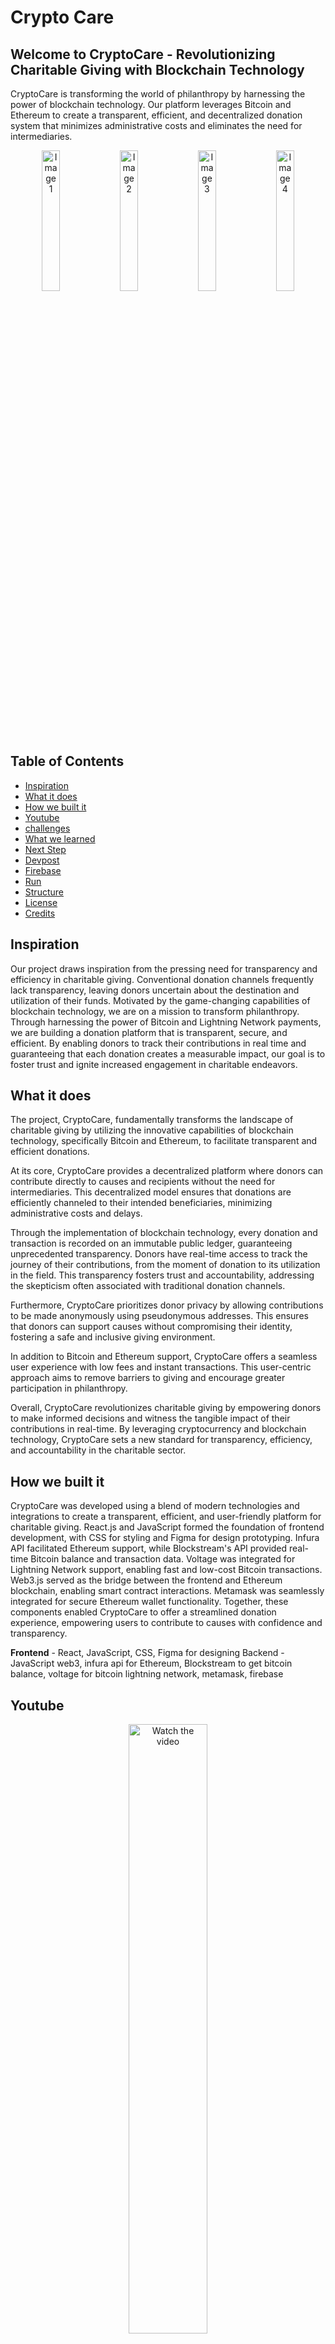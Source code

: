 # Crypto Care

## Welcome to CryptoCare - Revolutionizing Charitable Giving with Blockchain Technology

CryptoCare is transforming the world of philanthropy by harnessing the power of blockchain technology. Our platform leverages Bitcoin and Ethereum to create a transparent, efficient, and decentralized donation system that minimizes administrative costs and eliminates the need for intermediaries.
<p align="center">
  <a href="#img1"><img src="./assets/dashboard.png" width="24%" id="img1" alt="Image 1"/></a>
  <a href="#img2"><img src="./assets/wallet.png" width="24%" id="img2" alt="Image 2"/></a>
  <a href="#img3"><img src="./assets/donate.png" width="24%" id="img3" alt="Image 3"/></a>
  <a href="#img3"><img src="./assets/charities.png" width="24%" id="img4" alt="Image 4"/></a>
</p>

## Table of Contents
- [Inspiration](#Inspiration)
- [What it does](#What-it-does)
- [How we built it](#How-we-built-it)
- [Youtube](#Youtube)
- [challenges](#Challenges)
- [What we learned](#What-we-learned)
- [Next Step](#What's-next-for-CryptoCare)
- [Devpost](#Devpost)
- [Firebase](#Firebase)
- [Run](#Steps-to-run)
- [Structure](#Directory-Tree)
- [License](#License)
- [Credits](#Credits)

## Inspiration

Our project draws inspiration from the pressing need for transparency and efficiency in charitable giving. Conventional donation channels frequently lack transparency, leaving donors uncertain about the destination and utilization of their funds. Motivated by the game-changing capabilities of blockchain technology, we are on a mission to transform philanthropy. Through harnessing the power of Bitcoin and Lightning Network payments, we are building a donation platform that is transparent, secure, and efficient. By enabling donors to track their contributions in real time and guaranteeing that each donation creates a measurable impact, our goal is to foster trust and ignite increased engagement in charitable endeavors.

## What it does

The project, CryptoCare, fundamentally transforms the landscape of charitable giving by utilizing the innovative capabilities of blockchain technology, specifically Bitcoin and Ethereum, to facilitate transparent and efficient donations.

At its core, CryptoCare provides a decentralized platform where donors can contribute directly to causes and recipients without the need for intermediaries. This decentralized model ensures that donations are efficiently channeled to their intended beneficiaries, minimizing administrative costs and delays.

Through the implementation of blockchain technology, every donation and transaction is recorded on an immutable public ledger, guaranteeing unprecedented transparency. Donors have real-time access to track the journey of their contributions, from the moment of donation to its utilization in the field. This transparency fosters trust and accountability, addressing the skepticism often associated with traditional donation channels.

Furthermore, CryptoCare prioritizes donor privacy by allowing contributions to be made anonymously using pseudonymous addresses. This ensures that donors can support causes without compromising their identity, fostering a safe and inclusive giving environment.

In addition to Bitcoin and Ethereum support, CryptoCare offers a seamless user experience with low fees and instant transactions. This user-centric approach aims to remove barriers to giving and encourage greater participation in philanthropy.

Overall, CryptoCare revolutionizes charitable giving by empowering donors to make informed decisions and witness the tangible impact of their contributions in real-time. By leveraging cryptocurrency and blockchain technology, CryptoCare sets a new standard for transparency, efficiency, and accountability in the charitable sector.

## How we built it

CryptoCare was developed using a blend of modern technologies and integrations to create a transparent, efficient, and user-friendly platform for charitable giving. React.js and JavaScript formed the foundation of frontend development, with CSS for styling and Figma for design prototyping. Infura API facilitated Ethereum support, while Blockstream's API provided real-time Bitcoin balance and transaction data. Voltage was integrated for Lightning Network support, enabling fast and low-cost Bitcoin transactions. Web3.js served as the bridge between the frontend and Ethereum blockchain, enabling smart contract interactions. Metamask was seamlessly integrated for secure Ethereum wallet functionality. Together, these components enabled CryptoCare to offer a streamlined donation experience, empowering users to contribute to causes with confidence and transparency.


**Frontend** - React, JavaScript, CSS, Figma for designing Backend - JavaScript web3, infura api for Ethereum, Blockstream to get bitcoin balance, voltage for bitcoin lightning network, metamask, firebase

## Youtube

<div align="center">
  <a href="https://www.youtube.com/watch?v=Mtdf4hMzg2s" title="Watch the video">
    <img src="./assets/4.webp" width="50%" alt="Watch the video"/>
  </a>
</div>

## Challenges

During the development of CryptoCare, we encountered several challenges, particularly in designing the backend infrastructure and establishing connections with Ethereum and Bitcoin wallets, as well as integrating Bitcoin Lightning Network functionality. Initially, connecting to Ethereum and Bitcoin wallets posed a significant hurdle, requiring careful consideration of security measures and user experience. Additionally, implementing support for Bitcoin Lightning Network transactions presented technical complexities that required thorough research and experimentation to overcome. As the project evolved, we realized the necessity to restructure the architecture to ensure seamless communication between the backend and frontend components. This restructuring process involved optimizing data flow and streamlining API interactions to enhance overall performance and reliability. Despite these challenges, our team's perseverance and collaborative efforts enabled us to successfully address each obstacle, ultimately delivering a robust and innovative platform for transparent and efficient charitable giving.

## Accomplishments

We take immense pride in the accomplishments we've achieved with CryptoCare. Building the project from scratch was a monumental task, but it provided us with invaluable opportunities for growth and learning. Throughout the development process, we delved deep into various technologies and concepts, expanding our knowledge base and honing our skills. One of our key achievements is the successful implementation of a platform that facilitates anonymous donations while ensuring transparency and accountability. By leveraging blockchain technology and integrating with Ethereum and Bitcoin wallets, we've provided users with a secure and efficient means to contribute to charitable causes while maintaining their privacy. We're proud to have created a platform that not only empowers individuals to make a positive impact but also fosters trust and transparency within the charitable sector, ultimately driving positive change in communities around the world.

## What we learned

The development journey of CryptoCare has been a profound learning experience for our team. Firstly, we gained invaluable insights into integrating diverse technologies and APIs seamlessly. From connecting with Ethereum and Bitcoin wallets to implementing Lightning Network functionality, we honed our skills in navigating complex technical landscapes. Additionally, managing a distributed team across different time zones presented its own set of challenges and learnings. We discovered effective strategies for communication, collaboration, and task allocation to ensure smooth progress despite geographical barriers. This experience taught us the importance of clear communication channels and adaptable workflows to accommodate diverse schedules and time zones. Moreover, navigating the intricacies of team management proved to be a valuable lesson. From fostering a collaborative culture to resolving conflicts and motivating team members, we developed leadership and interpersonal skills essential for effective project execution. Overall, the journey of building CryptoCare has been a transformative one, equipping us with a diverse array of technical, managerial, and interpersonal skills. These lessons learned will undoubtedly inform and enrich our future endeavors, empowering us to tackle even greater challenges with confidence and resilience.

## What's next for CryptoCare

For future integration we are thinking of the following points:

- Integrate with more charities.
- Make a Gen-AI-powered chatbot to better help the user to decide about the charities.
- Include more cryptocurrency support.

## Devpost

This project was submitted to the **2024 MIT Bitcoin Hackathon: Scaling Up**.

For more details about the project and its contributions, you can view our submission on DevPost.

[Read more about CryptoCare on DevPost](https://devpost.com/software/cryptocare-ug6jbq?ref_content=user-portfolio&ref_feature=in_progress)

## FireBase

In case of firebase project expiration, please:

- set up a new Firebase project
- go to `frontend/src/components/FireBase/firebase.js` and modify the `firebaseConfig` to:

```javascript
const firebaseConfig = {
  apiKey: "Your-API-Key",
  authDomain: "your-auth-domain.firebaseapp.com",
  projectId: "your-project-id",
  storageBucket: "your-storage-bucket.appspot.com",
  messagingSenderId: "your-messaging-sender-id",
  appId: "your-app-id",
  measurementId: "your-measurement-id"
};

```

## Steps to run

- Clone the main repo

- navigate to `frontend` folder

- install the following

    - `npm install firebase`
    - `npm install react-scripts --save`
    - `npm install axios`
    - `npm install web3`
    - `npm install @fortawesome/fontawesome-free`
    - `npm install @fortawesome/react-fontawesome`
    - `npm install @fortawesome/free-solid-svg-icons`

- then `npm start`

- go to `http://localhost:3000`

- Enjoy!

## Directory Tree

```css
src/
├── components/
│   ├── Auth/
│   │   ├── Login/
│   │   │   ├── Login.css
│   │   │   └── Login.js
│   │   └── Register/
│   │       ├── Register.css
│   │       └── Register.js
│   ├── Button/
│   │   ├── Button.css
│   │   ├── LargeButton.js
│   │   ├── SmallButton.js
│   │   └── SmallStrokedButton.js
│   ├── Charities/
│   │   ├── CharityCard/
│   │   │   ├── CharityCard.css
│   │   │   └── CharityCard.js
│   │   ├── Data/
│   │   │   └── CharityData.js
│   │   ├── DonationForm/
│   │   │   ├── DonationCoinCard.js
│   │   │   ├── DonationForm.css
│   │   │   ├── DonationForm.js
│   │   │   └── transferCoin.js
│   │   ├── IndividualCharityPage/
│   │   │   ├── IndividualCharityPage.css
│   │   │   └── IndividualCharityPage.js
│   │   ├── Charities.css
│   │   └── Charities.js
│   ├── Dashboard/
│   │   ├── DonationHistory/
│   │   │   ├── DonationHistory.css
│   │   │   ├── DonationHistory.js
│   │   │   └── DonationHistoryEmptyCard.js
│   │   ├── Donations/
│   │   │   ├── Donations.css
│   │   │   └── Donations.js
│   │   ├── FeaturedCharities/
│   │   │   ├── FeaturedCharities.css
│   │   │   └── FeaturedCharities.js
│   │   ├── Dashboard.css
│   │   └── Dashboard.js
│   ├── FireBase/
│   │   └── firebase.js
│   ├── NavigationSideBar/
│   │   ├── NavbarLinks.js
│   │   ├── NavigationSidebar.css
│   │   └── NavigationSidebar.js
│   ├── Wallet/
│   │   ├── Assets/
│   │   │   ├── Assets.css
│   │   │   └── Assets.js
│   │   ├── LinkWalletCard/
│   │   │   ├── LinkWalletCard.css
│   │   │   └── LinkWalletCard.js
│   │   ├── WalletCard/
│   │   │   ├── WalletCard.css
│   │   │   └── WalletCard.js
│   │   ├── Wallet.css
│   │   └── Wallet.js
│   └── contexts/
│       └── UserContext.js
├── App.css
├── App.js
├── App.test.js
├── index.css
├── index.js
├── logo.svg
├── reportWebVitals.js
└── setupTests.js
```

## License

This project is open-sourced under the MIT License. For more details, see the [LICENSE](LICENSE) file in the repository.

## Credits

A heartfelt thank you to everyone who has contributed to this project:

- [Jiankun Wei](https://github.com/david-wei-01001) - Database Lead
- [Sejung Kim](https://github.com/sejungk) - Frontend / UX Design Lead
- [Gaurav Khater](https://github.com/theBatman07) - Crypto Lead


This project was bootstrapped with [Create React App](https://github.com/facebook/create-react-app).
